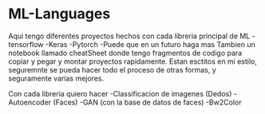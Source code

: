 # ML-Languages
Aqui tengo diferentes proyectos hechos con cada libreria principal de ML 
-tensorflow
-Keras
-Pytorch
-Puede que en un futuro haga mas
Tambien un notebook llamado cheatSheet donde tengo fragmentos de codigo para copiar y pegar y montar proyectos rapidamente.
Estan esctitos en mi estilo, seguremnte se pueda hacer todo el proceso de otras formas, y seguramente varias mejores.

Con cada libreria quiero hacer
-Classificacion de imagenes (Dedos)
-Autoencoder (Faces)
-GAN (con la base de datos de faces)
-Bw2Color

